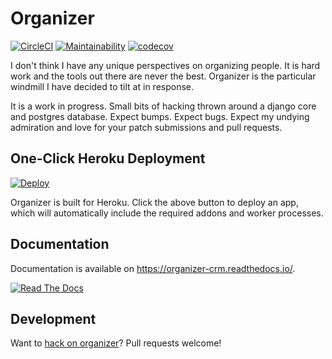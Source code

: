 # Organizer

[![CircleCI](https://circleci.com/gh/tdfischer/organizer.svg?style=svg)](https://circleci.com/gh/tdfischer/organizer)
[![Maintainability](https://api.codeclimate.com/v1/badges/86f7c614494ac53194e2/maintainability)](https://codeclimate.com/github/tdfischer/organizer/maintainability)
[![codecov](https://codecov.io/gh/tdfischer/organizer/branch/master/graph/badge.svg)](https://codecov.io/gh/tdfischer/organizer)


I don't think I have any unique perspectives on organizing people. It is hard
work and the tools out there are never the best. Organizer is the particular
windmill I have decided to tilt at in response.

It is a work in progress. Small bits of hacking thrown around a django core and
postgres database. Expect bumps. Expect bugs. Expect my undying admiration and
love for your patch submissions and pull requests.

## One-Click Heroku Deployment

[![Deploy](https://www.herokucdn.com/deploy/button.svg)](https://heroku.com/deploy)

Organizer is built for Heroku. Click the above button to deploy an app, which
will automatically include the required addons and worker processes.

## Documentation

Documentation is available on https://organizer-crm.readthedocs.io/.

[![Read The Docs](https://readthedocs.org/projects/organizer-crm/badge/?version=latest)](https://organizer-crm.readthedocs.io/en/latest/?badge=latest)

## Development

Want to [hack on organizer](https://organizer-crm.readthedocs.io/en/latest/docs/development.html)? Pull requests welcome!
